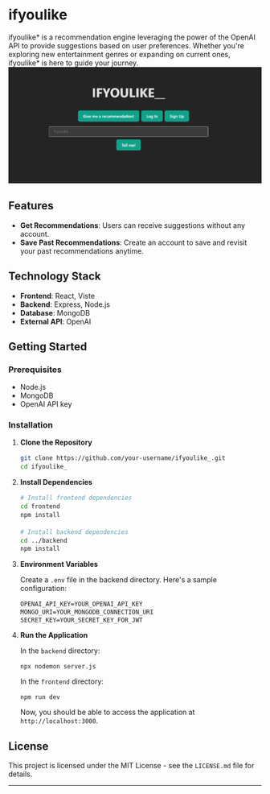 # ifyoulike

ifyoulike* is a recommendation engine leveraging the power of the OpenAI API to provide suggestions based on user preferences. Whether you're exploring new entertainment genres or expanding on current ones, ifyoulike* is here to guide your journey.
![Alt text](image.png)

## Features

- **Get Recommendations**: Users can receive suggestions without any account.
- **Save Past Recommendations**: Create an account to save and revisit your past recommendations anytime.

## Technology Stack

- **Frontend**: React, Viste
- **Backend**: Express, Node.js
- **Database**: MongoDB
- **External API**: OpenAI

## Getting Started

### Prerequisites

- Node.js
- MongoDB
- OpenAI API key

### Installation

1. **Clone the Repository**

   ```bash
   git clone https://github.com/your-username/ifyoulike_.git
   cd ifyoulike_
   ```

2. **Install Dependencies**

   ```bash
   # Install frontend dependencies
   cd frontend
   npm install

   # Install backend dependencies
   cd ../backend
   npm install
   ```

3. **Environment Variables**

   Create a `.env` file in the backend directory. Here's a sample configuration:

   ```
   OPENAI_API_KEY=YOUR_OPENAI_API_KEY
   MONGO_URI=YOUR_MONGODB_CONNECTION_URI
   SECRET_KEY=YOUR_SECRET_KEY_FOR_JWT
   ```

4. **Run the Application**

   In the `backend` directory:

   ```
   npx nodemon server.js
   ```

   In the `frontend` directory:

   ```
   npm run dev
   ```

   Now, you should be able to access the application at `http://localhost:3000`.

## License

This project is licensed under the MIT License - see the `LICENSE.md` file for details.

---
